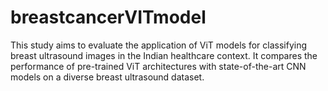 # breastcancerVITmodel
This study aims to evaluate the application of ViT models for classifying breast ultrasound images in the Indian healthcare context. It compares the performance of pre-trained ViT architectures with state-of-the-art CNN models on a diverse breast ultrasound dataset.

